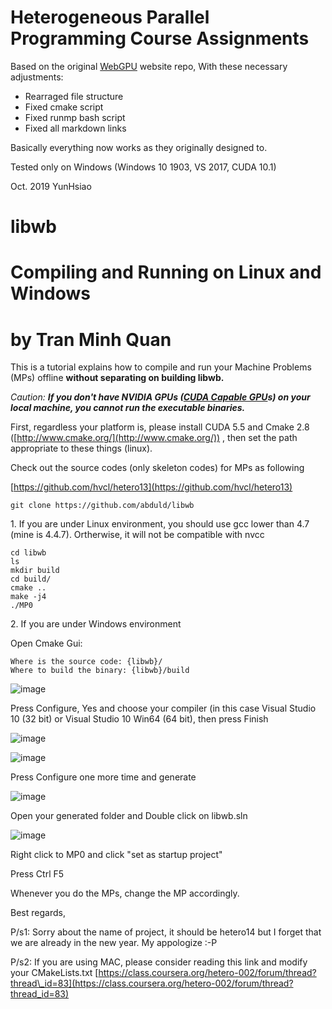 Heterogeneous Parallel Programming Course Assignments
=====

Based on the original [WebGPU](https://github.com/abduld/WebGPU) website repo,
With these necessary adjustments:
* Rearraged file structure
* Fixed cmake script
* Fixed runmp bash script
* Fixed all markdown links

Basically everything now works as they originally designed to.

Tested only on Windows (Windows 10 1903, VS 2017, CUDA 10.1)

Oct. 2019
YunHsiao

libwb
=====



# Compiling and Running on Linux and Windows
# by Tran Minh Quan

This is a tutorial explains how to compile and run your Machine
Problems (MPs) offline **without separating on building libwb.**

_Caution: **If you don't have NVIDIA GPUs ([CUDA Capable GPU](https://developer.nvidia.com/cuda-gpus)s) on your local machine, you cannot run the executable binaries.**_

First, regardless your platform is, please install CUDA 5.5
and Cmake 2.8 ([](http://www.cmake.org/)[](http://www.cmake.org/)[](http://www.cmake.org/)[](http://www.cmake.org/)[http://www.cmake.org/](http://www.cmake.org/)) , then set the path appropriate to these things (linux).

Check out the source codes (only skeleton codes) for MPs as
following

[](https://github.com/hvcl/hetero13)[](https://github.com/hvcl/hetero13)[](https://github.com/hvcl/hetero13)[](https://github.com/hvcl/hetero13)[https://github.com/hvcl/hetero13](https://github.com/hvcl/hetero13)

    git clone https://github.com/abduld/libwb

1\. If you are under Linux environment, you should use gcc lower than 4.7 (mine is 4.4.7).
Ortherwise, it will not be compatible with nvcc

    cd libwb
    ls
    mkdir build
    cd build/
    cmake ..
    make -j4
    ./MP0

2\. If you are under Windows environment

Open Cmake Gui:

    Where is the source code: {libwb}/
    Where to build the binary: {libwb}/build

![image](https://coursera-forum-screenshots.s3.amazonaws.com/5d/d77a10785611e3ae687ff4063e578b/1.png)

Press Configure, Yes and choose your compiler (in this case Visual
Studio 10 (32 bit) or Visual Studio 10 Win64 (64 bit), then press Finish

![image](https://coursera-forum-screenshots.s3.amazonaws.com/75/ee29f0785611e3ae687ff4063e578b/2.png)

![image](https://coursera-forum-screenshots.s3.amazonaws.com/e5/1e0fc0785611e3ae687ff4063e578b/3.png)

Press Configure one more time and generate

![image](https://coursera-forum-screenshots.s3.amazonaws.com/11/315360785711e3ae687ff4063e578b/4.png)

Open your generated folder and Double click on libwb.sln

![image](https://coursera-forum-screenshots.s3.amazonaws.com/3a/5da3b0785711e3ae687ff4063e578b/5.png)

Right click to MP0 and click "set as startup project"

Press Ctrl F5

Whenever you do the MPs, change the MP accordingly.

Best regards,

P/s1: Sorry about the name of project, it should be hetero14 but I forget that we are already in the new year. My appologize :-P

P/s2: If you are using MAC, please consider reading this link and modify your CMakeLists.txt
[https://class.coursera.org/hetero-002/forum/thread?thread\_id=83](https://class.coursera.org/hetero-002/forum/thread?thread_id=83)
